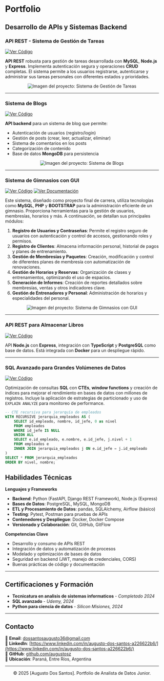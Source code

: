 # Portfolio

## Desarrollo de APIs y Sistemas Backend

### API REST - Sistema de Gestión de Tareas

[![Ver Código](https://img.shields.io/badge/GitHub-Ver_C%C3%B3digo-blue?logo=GitHub)](https://github.com/augustosz/taskManagment)

**API REST** robusta para gestión de tareas desarrollada con **MySQL**, **Node.js** y **Express**. Implementa autenticación segura y operaciones **CRUD** completas. El sistema permite a los usuarios registrarse, autenticarse y administrar sus tareas personales con diferentes estados y prioridades.

<p align="center">
  <img src="./images/image.png" alt="Imagen del proyecto: Sistema de Gestión de Tareas">
</p>

---

### Sistema de Blogs

[![Ver Código](https://img.shields.io/badge/GitHub-Ver_C%C3%B3digo-blue?logo=GitHub)](https://github.com/augustosz/sistemaDeBlogs)

**API backend** para un sistema de blog que permite:

- Autenticación de usuarios (registro/login)
- Gestión de posts (crear, leer, actualizar, eliminar)
- Sistema de comentarios en los posts
- Categorización de contenido
- Base de datos **MongoDB** para persistencia

<p align="center">
  <img src="./images/image1.png" alt="Imagen del proyecto: Sistema de Blogs">
</p>

---

### Sistema de Gimnasios con GUI

[![Ver Código](https://img.shields.io/badge/GitHub-Ver_C%C3%B3digo-blue?logo=GitHub)](https://github.com/augustosz/gym-repo) [![Ver Documentación](https://img.shields.io/badge/Docs-Ver_Documentaci%C3%B3n-green?logo=gitbook)](https://drive.google.com/drive/folders/1gYDL0S_wEO79aIkFAsKQJMc7MNpJwEcP)

Este sistema, diseñado como proyecto final de carrera, utiliza tecnologías como **MySQL**, **PHP** y **BOOTSTRAP** para la administración eficiente de un gimnasio. Proporciona herramientas para la gestión de usuarios, membresías, horarios y más. A continuación, se detallan sus principales módulos:

1.  **Registro de Usuarios y Contraseñas**: Permite el registro seguro de usuarios con autenticación y control de accesos, gestionando roles y permisos.
2.  **Registro de Clientes**: Almacena información personal, historial de pagos y planes de entrenamiento.
3.  **Gestión de Membresías y Paquetes**: Creación, modificación y control de diferentes planes de membresía con automatización de renovaciones.
4.  **Gestión de Horarios y Reservas**: Organización de clases y entrenamientos, optimizando el uso de espacios.
5.  **Generación de Informes**: Creación de reportes detallados sobre membresías, ventas y otros indicadores clave.
6.  **Gestión de Entrenadores y Personal**: Administración de horarios y especialidades del personal.

<p align="center">
  <img src="./images/image2.png" alt="Imagen del proyecto: Sistema de Gimnasios con GUI">
</p>

---

### API REST para Almacenar Libros

[![Ver Código](https://img.shields.io/badge/GitHub-Ver_C%C3%B3digo-blue?logo=GitHub)](https://github.com/portfolio/etl-pipeline-python-sql)

API **Node.js** con **Express**, integración con **TypeScript** y **PostgreSQL** como base de datos. Está integrada con **Docker** para un despliegue rápido.

---

### SQL Avanzado para Grandes Volúmenes de Datos

[![Ver Código](https://img.shields.io/badge/GitHub-Ver_C%C3%B3digo-blue?logo=GitHub)](https://github.com/augustosz/consultas)

Optimización de consultas **SQL** con **CTEs**, **window functions** y creación de índices para mejorar el rendimiento en bases de datos con millones de registros. Incluye la aplicación de estrategias de particionado y uso de `EXPLAIN ANALYZE` para monitoreo de performance.

```SQL
-- CTE recursiva para jerarquía de empleados
WITH RECURSIVE jerarquia_empleados AS (
    SELECT id_empleado, nombre, id_jefe, 0 as nivel
    FROM empleados 
    WHERE id_jefe IS NULL
    UNION ALL
    SELECT e.id_empleado, e.nombre, e.id_jefe, j.nivel + 1
    FROM empleados e
    INNER JOIN jerarquia_empleados j ON e.id_jefe = j.id_empleado
)
SELECT * FROM jerarquia_empleados
ORDER BY nivel, nombre;
```

## Habilidades Técnicas

**Lenguajes y Frameworks**

- **Backend**: Python (FastAPI, Django REST Framework), Node.js (Express)
- **Bases de Datos**: PostgreSQL, MySQL, MongoDB
- **ETL y Procesamiento de Datos**: pandas, SQLAlchemy, Airflow (básico)
- **Testing**: Pytest, Postman para pruebas de APIs
- **Contenedores y Despliegue**: Docker, Docker Compose
- **Versionado y Colaboración**: Git, GitHub, GitFlow

**Competencias Clave**

- Desarrollo y consumo de APIs REST
- Integración de datos y automatización de procesos
- Modelado y optimización de bases de datos
- Seguridad en backend (JWT, manejo de credenciales, CORS)
- Buenas prácticas de código y documentación

---

## Certificaciones y Formación

- **Tecnicatura en analisis de sistemas informaticos** - _Completado 2024_
- **SQL avanzado** - _Udemy, 2024_
- **Python para ciencia de datos** - _Silicon Misiones, 2024_

---

## Contacto

📧 **Email**: [dossantosaugusto36@gmail.com](mailto:mi.email@ejemplo.com)  
💼 **LinkedIn**: [https://www.linkedin.com/in/augusto-dos-santos-a226622b6/](https://www.linkedin.com/in/augusto-dos-santos-a226622b6/)  
🐙 **GitHub**: [github.com/augustosz](https://github.com/augustosz)  
📍 **Ubicación**: Paraná, Entre Ríos, Argentina

---

<center>© 2025 [Augusto Dos Santos]. Portfolio de Analista de Datos Junior.</center>
